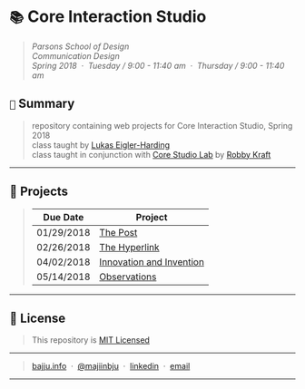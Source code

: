 # `📚` Core Interaction Studio
> *Parsons School of Design<br>
> Communication Design<br>
> Spring 2018 &nbsp;&middot;&nbsp;
> Tuesday / 9:00 - 11:40 am &nbsp;&middot;&nbsp;
> Thursday / 9:00 - 11:40 am*
## `📖` Summary
> repository containing web projects for Core Interaction Studio, Spring 2018<br>
> class taught by [Lukas Eigler-Harding](https://github.com/leigler)<br>
> class taught in conjunction with [Core Studio Lab](https://github.com/majiinbju/core-interaction-lab-2018) by [Robby Kraft](https://github.com/robbykraft)
---
## 🚌 Projects
> | Due Date  | Project |
> | ------------- | ------------- |
> | 01/29/2018 | [The Post](projects/1_the-post) |
> | 02/26/2018 | [The Hyperlink](projects/2_the-hyperlink) |
> | 04/02/2018 | [Innovation and Invention](projects/3_i-i) |
> | 05/14/2018 | [Observations](projects/4_observations) |
---
## 🪪 License
> This repository is [MIT Licensed](LICENSE.md)
---
> [bajju.info](https://www.bajju.info) &nbsp;&middot;&nbsp;
> [@majiinbju](https://github.com/majiinbju) &nbsp;&middot;&nbsp;
> [linkedin](https://www.linkedin.com/in/vivek-bajaj-4a8035152/) &nbsp;&middot;&nbsp;
> [email](mailto:hi@vivekbajaj.design)
---
